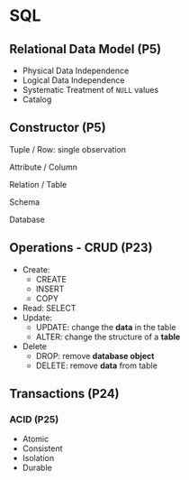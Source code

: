 # SQL

## Relational Data Model (P5)

* Physical Data Independence
* Logical Data Independence
* Systematic Treatment of `NULL` values
* Catalog

## Constructor (P5)

Tuple / Row: single observation

Attribute / Column

Relation / Table

Schema

Database

## Operations - CRUD (P23)

* Create:
  * CREATE
  * INSERT
  * COPY
* Read: SELECT
* Update:
  * UPDATE: change the **data** in the table
  * ALTER: change the structure of a **table**
* Delete
  * DROP: remove **database object**
  * DELETE: remove **data** from table

## Transactions (P24)

### ACID (P25)

* Atomic
* Consistent
* Isolation
* Durable